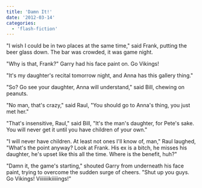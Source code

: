 ```yaml
---
title: 'Damn It!'
date: '2012-03-14'
categories:
  - 'flash-fiction'
---
```


"I wish I could be in two places at the same time," said Frank, putting the beer
glass down. The bar was crowded, it was game night.

<!-- truncate -->

"Why is that, Frank?" Garry had his face paint on. Go Vikings!

"It's my daughter's recital tomorrow night, and Anna has this gallery thing."

"So? Go see your daughter, Anna will understand," said Bill, chewing on peanuts.

"No man, that's crazy," said Raul, "You should go to Anna's thing, you just met
her."

"That's insensitive, Raul," said Bill, "It's the man's daughter, for Pete's
sake. You will never get it until you have children of your own."

"I will never have children. At least not ones I'll know of, man," Raul laughed,
"What's the point anyway? Look at Frank. His ex is a bitch, he misses his
daughter, he's upset like this all the time. Where is the benefit, huh?"

"Damn it, the game's starting," shouted Garry from underneath his face paint,
trying to overcome the sudden surge of cheers. "Shut up you guys. Go Vikings!
Viiiiiiikiiiiings!"
